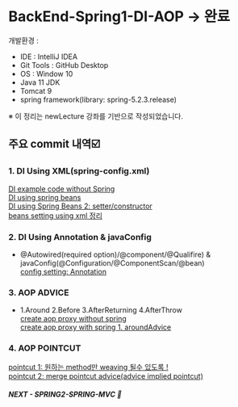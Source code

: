 # BackEnd-Spring1-DI-AOP -> 완료
개발환경 :
* IDE : IntelliJ IDEA
* Git Tools : GitHub Desktop
* OS : Window 10
* Java 11 JDK
* Tomcat 9
* spring framework(library: spring-5.2.3.release)

※ 이 정리는 newLecture 강좌를 기반으로 작성되었습니다.

## 주요 commit 내역☑️
### 1. DI Using XML(spring-config.xml)     
[DI example code without Spring](https://github.com/mangozzelli/BackEnd-Spring1-DI-AOP/commit/f1f918ee8bdf496c2430d3caf620dcaa9392f9d5)    
[DI using spring beans](https://github.com/mangozzelli/BackEnd-Spring1-DI-AOP/commit/e7bbf9b4233cc69a8963773fcab220334ded3a5d)    
[DI using Spring Beans 2: setter/constructor](https://github.com/mangozzelli/BackEnd-Spring1-DI-AOP/commit/8fa047fff7f496d4de1408e7c9cbbdb39a910d0f)  
[beans setting using xml 정리](https://github.com/mangozzelli/BackEnd-Spring1-DI-AOP/commit/58638b459cffd9c052ad0587738746ccf46f27d4)  
  
### 2. DI Using Annotation & javaConfig   
* @Autowired(required option)/@component/@Qualifire) & javaConfig(@Configuration/@ComponentScan/@bean)  
[config setting: Annotation](https://github.com/mangozzelli/BackEnd-Spring1-DI-AOP/commit/f77fffa875a864730f8bc7921fa38fe809a655f3)  
      
### 3. AOP ADVICE    
* 1.Around 2.Before 3.AfterReturning 4.AfterThrow  
[create aop proxy without spring](https://github.com/mangozzelli/BackEnd-Spring1-DI-AOP/commit/f89affa7750db22f1a3352ec9706ef4f80a4779c)    
[create aop proxy with spring 1. aroundAdvice](https://github.com/mangozzelli/BackEnd-Spring1-DI-AOP/commit/cd80bebdef5a77e71378efb383219f8c5fc203ce)    
   
### 4. AOP POINTCUT  
[pointcut 1: 원하는 method만 weaving 될수 있도록 !](https://github.com/mangozzelli/BackEnd-Spring1-DI-AOP/commit/73e5c53824e40365ada80d1d0d50eebeb4169c9a)   
[pointcut 2: merge pointcut advice(advice implied pointcut)](https://github.com/mangozzelli/BackEnd-Spring1-DI-AOP/commit/8231a69bb171bc9eda9bb3bfa00a0dad2aef53ae)    


##### NEXT - SPRING2-SPRING-MVC 🌱
